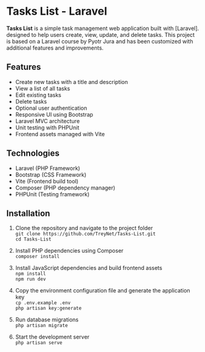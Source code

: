 # Tasks List - Laravel 

**Tasks List** is a simple task management web application built with [Laravel].  designed to help users create, view, update, and delete tasks. This project is based on a Laravel course by Pyotr Jura and has been customized with additional features and improvements.

## Features

- Create new tasks with a title and description  
- View a list of all tasks  
- Edit existing tasks  
- Delete tasks  
- Optional user authentication  
- Responsive UI using Bootstrap  
- Laravel MVC architecture  
- Unit testing with PHPUnit  
- Frontend assets managed with Vite

## Technologies 

- Laravel (PHP Framework)  
- Bootstrap (CSS Framework)  
- Vite (Frontend build tool)  
- Composer (PHP dependency manager)  
- PHPUnit (Testing framework)

## Installation

1. Clone the repository and navigate to the project folder  
   `git clone https://github.com/TreyNet/Tasks-List.git`  
   `cd Tasks-List`

2. Install PHP dependencies using Composer  
   `composer install`

3. Install JavaScript dependencies and build frontend assets  
   `npm install`  
   `npm run dev`

4. Copy the environment configuration file and generate the application key  
   `cp .env.example .env`  
   `php artisan key:generate`

5. Run database migrations  
   `php artisan migrate`

6. Start the development server  
   `php artisan serve`
